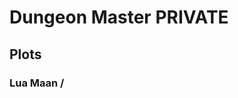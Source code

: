 <!-- TITLE: Dungeon Master -->
<!-- SUBTITLE: A quick summary of Dungeon Master -->

# Dungeon Master PRIVATE

## Plots

### Lua Maan / <DEMON>